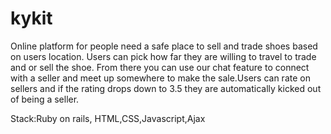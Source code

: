 # kykit
Online platform for people need a safe place to sell and trade shoes based on users location. Users can pick how far they are willing to travel to trade and or sell the shoe. From there you can use our chat feature to connect with a seller and meet up somewhere to make the sale.Users can rate on sellers and if the rating drops down to 3.5 they are automatically kicked out of being a seller.

Stack:Ruby on rails, HTML,CSS,Javascript,Ajax
